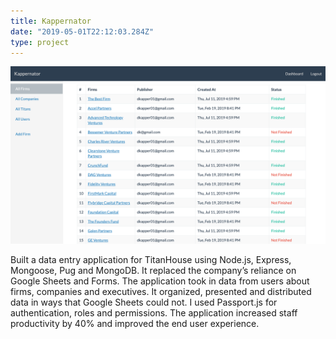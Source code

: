 ```yaml
---
title: Kappernator
date: "2019-05-01T22:12:03.284Z"
type: project
---
```

![kappernator by Daniel Kapper](./kappernator.png)

Built a data entry application for TitanHouse using Node.js, Express, Mongoose, Pug and MongoDB. It replaced the company’s reliance on Google Sheets and Forms. The application took in data from users about firms, companies and executives. It organized, presented and distributed data in ways that Google Sheets could not. I used Passport.js for authentication, roles and permissions. The application increased staff productivity by 40% and improved the end user experience.
